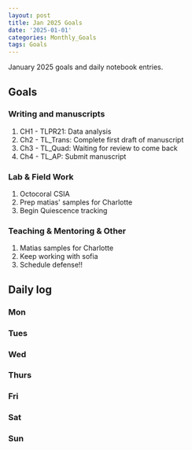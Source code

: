 ```yaml
---
layout: post
title: Jan 2025 Goals
date: '2025-01-01'
categories: Monthly_Goals
tags: Goals
---
```


January 2025 goals and daily notebook entries.

## Goals  

### Writing and manuscripts 

1. CH1 - TLPR21: Data analysis 
2. Ch2 - TL_Trans: Complete first draft of manuscript 
3. Ch3 - TL_Quad: Waiting for review to come back 
4. Ch4 - TL_AP: Submit manuscript 

### Lab & Field Work 

1. Octocoral CSIA
2. Prep matias' samples for Charlotte 
3. Begin Quiescence tracking 

### Teaching & Mentoring & Other 

1. Matias samples for Charlotte
2. Keep working with sofia
3. Schedule defense!! 

## Daily log 

### Mon 
### Tues
### Wed
### Thurs
### Fri
### Sat
### Sun 
